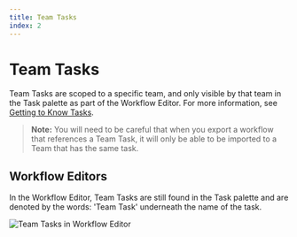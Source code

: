 ```yaml
---
title: Team Tasks
index: 2
---
```


# Team Tasks

Team Tasks are scoped to a specific team, and only visible by that team in the Task palette as part of the Workflow Editor. For more information, see [Getting to Know Tasks](/boomerang-flow/getting-to-know/tasks).

> **Note:** You will need to be careful that when you export a workflow that references a Team Task, it will only be able to be imported to a Team that has the same task.

## Workflow Editors

In the Workflow Editor, Team Tasks are still found in the Task palette and are denoted by the words: 'Team Task' underneath the name of the task.

![Team Tasks in Workflow Editor](./assets/img/team-tasks-workfloweditor.png)